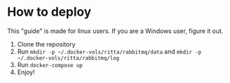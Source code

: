 # How to deploy

This "guide" is made for linux users. If you are a Windows user, figure it out.

1. Clone the repository
2. Run `mkdir -p ~/.docker-vols/ritta/rabbitmq/data`
   and `mkdir -p ~/.docker-vols/ritta/rabbitmq/log`
3. Run `docker-compose up`
4. Enjoy!